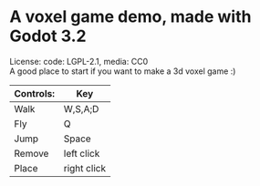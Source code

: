 # A voxel game demo, made with Godot 3.2
License: code: LGPL-2.1, media: CC0  
A good place to start if you want to make a 3d voxel game :)  

|Controls:|Key|
|------|---|
|Walk|W,S,A;D|
|Fly|Q|
|Jump|Space|
|Remove|left click|
|Place|right click|
